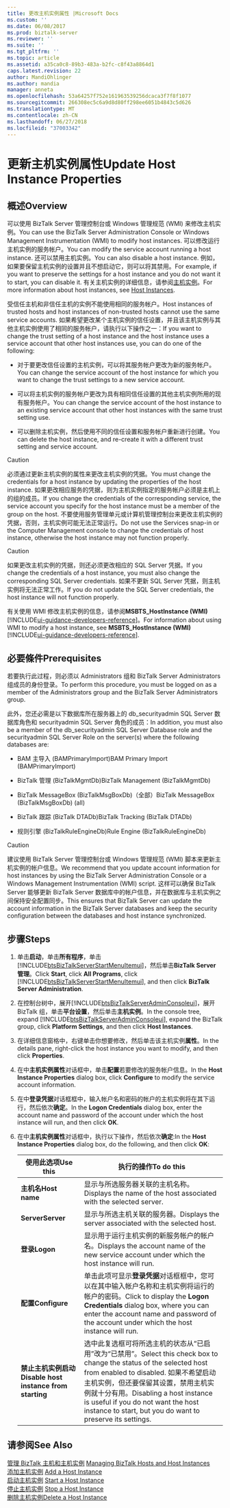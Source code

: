 ```yaml
---
title: 更改主机实例属性 |Microsoft Docs
ms.custom: ''
ms.date: 06/08/2017
ms.prod: biztalk-server
ms.reviewer: ''
ms.suite: ''
ms.tgt_pltfrm: ''
ms.topic: article
ms.assetid: a35ca0c8-89b3-483a-b2fc-c8f43a8864d1
caps.latest.revision: 22
author: MandiOhlinger
ms.author: mandia
manager: anneta
ms.openlocfilehash: 53a64257f752e161963539256dcaca3f7f8f1077
ms.sourcegitcommit: 266308ec5c6a9d8d80ff298ee6051b4843c5d626
ms.translationtype: MT
ms.contentlocale: zh-CN
ms.lasthandoff: 06/27/2018
ms.locfileid: "37003342"
---
```

# <a name="update-host-instance-properties"></a><span data-ttu-id="c96e3-102">更新主机实例属性</span><span class="sxs-lookup"><span data-stu-id="c96e3-102">Update Host Instance Properties</span></span>

## <a name="overview"></a><span data-ttu-id="c96e3-103">概述</span><span class="sxs-lookup"><span data-stu-id="c96e3-103">Overview</span></span>
<span data-ttu-id="c96e3-104">可以使用 BizTalk Server 管理控制台或 Windows 管理规范 (WMI) 来修改主机实例。</span><span class="sxs-lookup"><span data-stu-id="c96e3-104">You can use the BizTalk Server Administration Console or Windows Management Instrumentation (WMI) to modify host instances.</span></span> <span data-ttu-id="c96e3-105">可以修改运行主机实例的服务帐户。</span><span class="sxs-lookup"><span data-stu-id="c96e3-105">You can modify the service account running a host instance.</span></span> <span data-ttu-id="c96e3-106">还可以禁用主机实例。</span><span class="sxs-lookup"><span data-stu-id="c96e3-106">You can also disable a host instance.</span></span> <span data-ttu-id="c96e3-107">例如，如果要保留主机实例的设置并且不想启动它，则可以将其禁用。</span><span class="sxs-lookup"><span data-stu-id="c96e3-107">For example, if you want to preserve the settings for a host instance and you do not want it to start, you can disable it.</span></span> <span data-ttu-id="c96e3-108">有关主机实例的详细信息，请参阅[主机实例](../core/host-instances.md)。</span><span class="sxs-lookup"><span data-stu-id="c96e3-108">For more information about host instances, see [Host Instances](../core/host-instances.md).</span></span>  
  
 <span data-ttu-id="c96e3-109">受信任主机和非信任主机的实例不能使用相同的服务帐户。</span><span class="sxs-lookup"><span data-stu-id="c96e3-109">Host instances of trusted hosts and host instances of non-trusted hosts cannot use the same service accounts.</span></span> <span data-ttu-id="c96e3-110">如果希望更改某个主机实例的信任设置，并且该主机实例与其他主机实例使用了相同的服务帐户，请执行以下操作之一：</span><span class="sxs-lookup"><span data-stu-id="c96e3-110">If you want to change the trust setting of a host instance and the host instance uses a service account that other host instances use, you can do one of the following:</span></span>  
  
-   <span data-ttu-id="c96e3-111">对于要更改信任设置的主机实例，可以将其服务帐户更改为新的服务帐户。</span><span class="sxs-lookup"><span data-stu-id="c96e3-111">You can change the service account of the host instance for which you want to change the trust settings to a new service account.</span></span>  
  
-   <span data-ttu-id="c96e3-112">可以将主机实例的服务帐户更改为具有相同信任设置的其他主机实例所用的现有服务帐户。</span><span class="sxs-lookup"><span data-stu-id="c96e3-112">You can change the service account of the host instance to an existing service account that other host instances with the same trust setting use.</span></span>  
  
-   <span data-ttu-id="c96e3-113">可以删除主机实例，然后使用不同的信任设置和服务帐户重新进行创建。</span><span class="sxs-lookup"><span data-stu-id="c96e3-113">You can delete the host instance, and re-create it with a different trust setting and service account.</span></span>  
  
> [!CAUTION]
>  <span data-ttu-id="c96e3-114">必须通过更新主机实例的属性来更改主机实例的凭据。</span><span class="sxs-lookup"><span data-stu-id="c96e3-114">You must change the credentials for a host instance by updating the properties of the host instance.</span></span> <span data-ttu-id="c96e3-115">如果更改相应服务的凭据，则为主机实例指定的服务帐户必须是主机上的组的成员。</span><span class="sxs-lookup"><span data-stu-id="c96e3-115">If you change the credentials of the corresponding service, the service account you specify for the host instance must be a member of the group on the host.</span></span> <span data-ttu-id="c96e3-116">不要使用服务管理单元或计算机管理控制台来更改主机实例的凭据，否则，主机实例可能无法正常运行。</span><span class="sxs-lookup"><span data-stu-id="c96e3-116">Do not use the Services snap-in or the Computer Management console to change the credentials of host instance, otherwise the host instance may not function properly.</span></span>  
  
> [!CAUTION]
>  <span data-ttu-id="c96e3-117">如果更改主机实例的凭据，则还必须更改相应的 SQL Server 凭据。</span><span class="sxs-lookup"><span data-stu-id="c96e3-117">If you change the credentials of a host instance, you must also change the corresponding SQL Server credentials.</span></span> <span data-ttu-id="c96e3-118">如果不更新 SQL Server 凭据，则主机实例将无法正常工作。</span><span class="sxs-lookup"><span data-stu-id="c96e3-118">If you do not update the SQL Server credentials, the host instance will not function properly.</span></span>  
  
 <span data-ttu-id="c96e3-119">有关使用 WMI 修改主机实例的信息，请参阅**MSBTS_HostInstance (WMI)** [!INCLUDE[ui-guidance-developers-reference](../includes/ui-guidance-developers-reference.md)]。</span><span class="sxs-lookup"><span data-stu-id="c96e3-119">For information about using WMI to modify a host instance, see **MSBTS_HostInstance (WMI)** [!INCLUDE[ui-guidance-developers-reference](../includes/ui-guidance-developers-reference.md)].</span></span>
  
## <a name="prerequisites"></a><span data-ttu-id="c96e3-120">必要條件</span><span class="sxs-lookup"><span data-stu-id="c96e3-120">Prerequisites</span></span>  
 <span data-ttu-id="c96e3-121">若要执行此过程，则必须以 Administrators 组和 BizTalk Server Administrators 组成员的身份登录。</span><span class="sxs-lookup"><span data-stu-id="c96e3-121">To perform this procedure, you must be logged on as a member of the Administrators group and the BizTalk Server Administrators group.</span></span>  
  
 <span data-ttu-id="c96e3-122">此外，您还必需是以下数据库所在服务器上的 db_securityadmin SQL Server 数据库角色和 securityadmin SQL Server 角色的成员：</span><span class="sxs-lookup"><span data-stu-id="c96e3-122">In addition, you must also be a member of the db_securityadmin SQL Server Database role and the securityadmin SQL Server Role on the server(s) where the following databases are:</span></span>  
  
-   <span data-ttu-id="c96e3-123">BAM 主导入 (BAMPrimaryImport)</span><span class="sxs-lookup"><span data-stu-id="c96e3-123">BAM Primary Import (BAMPrimaryImport)</span></span>  
  
-   <span data-ttu-id="c96e3-124">BizTalk 管理 (BizTalkMgmtDb)</span><span class="sxs-lookup"><span data-stu-id="c96e3-124">BizTalk Management (BizTalkMgmtDb)</span></span>  
  
-   <span data-ttu-id="c96e3-125">BizTalk MessageBox (BizTalkMsgBoxDb)（全部）</span><span class="sxs-lookup"><span data-stu-id="c96e3-125">BizTalk MessageBox (BizTalkMsgBoxDb) (all)</span></span>  
  
-   <span data-ttu-id="c96e3-126">BizTalk 跟踪 (BizTalk DTADb)</span><span class="sxs-lookup"><span data-stu-id="c96e3-126">BizTalk Tracking (BizTalk DTADb)</span></span>  
  
-   <span data-ttu-id="c96e3-127">规则引擎 (BizTalkRuleEngineDb)</span><span class="sxs-lookup"><span data-stu-id="c96e3-127">Rule Engine (BizTalkRuleEngineDb)</span></span>  
  
> [!CAUTION]
>  <span data-ttu-id="c96e3-128">建议使用 BizTalk Server 管理控制台或 Windows 管理规范 (WMI) 脚本来更新主机实例的帐户信息。</span><span class="sxs-lookup"><span data-stu-id="c96e3-128">We recommend that you update account information for host instances by using the BizTalk Server Administration Console or a Windows Management Instrumentation (WMI) script.</span></span> <span data-ttu-id="c96e3-129">这样可以确保 BizTalk Server 能够更新 BizTalk Server 数据库中的帐户信息，并在数据库与主机实例之间保持安全配置同步。</span><span class="sxs-lookup"><span data-stu-id="c96e3-129">This ensures that BizTalk Server can update the account information in the BizTalk Server databases and keep the security configuration between the databases and host instance synchronized.</span></span>  
  
## <a name="steps"></a><span data-ttu-id="c96e3-130">步骤</span><span class="sxs-lookup"><span data-stu-id="c96e3-130">Steps</span></span>
  
1. <span data-ttu-id="c96e3-131">单击**启动**，单击**所有程序**，单击[!INCLUDE[btsBizTalkServerStartMenuItemui](../includes/btsbiztalkserverstartmenuitemui-md.md)]，然后单击**BizTalk Server 管理**。</span><span class="sxs-lookup"><span data-stu-id="c96e3-131">Click **Start**, click **All Programs**, click [!INCLUDE[btsBizTalkServerStartMenuItemui](../includes/btsbiztalkserverstartmenuitemui-md.md)], and then click **BizTalk Server Administration**.</span></span>  
  
2. <span data-ttu-id="c96e3-132">在控制台树中，展开[!INCLUDE[btsBizTalkServerAdminConsoleui](../includes/btsbiztalkserveradminconsoleui-md.md)]，展开 BizTalk 组，单击**平台设置**，然后单击**主机实例**。</span><span class="sxs-lookup"><span data-stu-id="c96e3-132">In the console tree, expand [!INCLUDE[btsBizTalkServerAdminConsoleui](../includes/btsbiztalkserveradminconsoleui-md.md)], expand the BizTalk group, click **Platform Settings**, and then click **Host Instances**.</span></span>  
  
3. <span data-ttu-id="c96e3-133">在详细信息窗格中，右键单击你想要修改，然后单击该主机实例**属性**。</span><span class="sxs-lookup"><span data-stu-id="c96e3-133">In the details pane, right-click the host instance you want to modify, and then click **Properties**.</span></span>  
  
4. <span data-ttu-id="c96e3-134">在中**主机实例属性**对话框中，单击**配置**若要修改的服务帐户信息。</span><span class="sxs-lookup"><span data-stu-id="c96e3-134">In the **Host Instance Properties** dialog box, click **Configure** to modify the service account information.</span></span>  
  
5. <span data-ttu-id="c96e3-135">在中**登录凭据**对话框框中，输入帐户名和密码的帐户的主机实例将在其下运行，然后依次**确定**。</span><span class="sxs-lookup"><span data-stu-id="c96e3-135">In the **Logon Credentials** dialog box, enter the account name and password of the account under which the host instance will run, and then click **OK**.</span></span>  
  
6. <span data-ttu-id="c96e3-136">在中**主机实例属性**对话框中，执行以下操作，然后依次**确定**:</span><span class="sxs-lookup"><span data-stu-id="c96e3-136">In the **Host Instance Properties** dialog box, do the following, and then click **OK**:</span></span>  
  
   |<span data-ttu-id="c96e3-137">使用此选项</span><span class="sxs-lookup"><span data-stu-id="c96e3-137">Use this</span></span>|<span data-ttu-id="c96e3-138">执行的操作</span><span class="sxs-lookup"><span data-stu-id="c96e3-138">To do this</span></span>|  
   |--------------|----------------|  
   |<span data-ttu-id="c96e3-139">**主机名**</span><span class="sxs-lookup"><span data-stu-id="c96e3-139">**Host name**</span></span>|<span data-ttu-id="c96e3-140">显示与所选服务器关联的主机名称。</span><span class="sxs-lookup"><span data-stu-id="c96e3-140">Displays the name of the host associated with the selected server.</span></span>|  
   |<span data-ttu-id="c96e3-141">**Server**</span><span class="sxs-lookup"><span data-stu-id="c96e3-141">**Server**</span></span>|<span data-ttu-id="c96e3-142">显示与所选主机关联的服务器。</span><span class="sxs-lookup"><span data-stu-id="c96e3-142">Displays the server associated with the selected host.</span></span>|  
   |<span data-ttu-id="c96e3-143">**登录**</span><span class="sxs-lookup"><span data-stu-id="c96e3-143">**Logon**</span></span>|<span data-ttu-id="c96e3-144">显示用于运行主机实例的新服务帐户的帐户名。</span><span class="sxs-lookup"><span data-stu-id="c96e3-144">Displays the account name of the new service account under which the host instance will run.</span></span>|  
   |<span data-ttu-id="c96e3-145">**配置**</span><span class="sxs-lookup"><span data-stu-id="c96e3-145">**Configure**</span></span>|<span data-ttu-id="c96e3-146">单击此项可显示**登录凭据**对话框框中，您可以在其中输入帐户名称和主机实例将运行的帐户的密码。</span><span class="sxs-lookup"><span data-stu-id="c96e3-146">Click to display the **Logon Credentials** dialog box, where you can enter the account name and password of the account under which the host instance will run.</span></span>|  
   |<span data-ttu-id="c96e3-147">**禁止主机实例启动**</span><span class="sxs-lookup"><span data-stu-id="c96e3-147">**Disable host instance from starting**</span></span>|<span data-ttu-id="c96e3-148">选中此复选框可将所选主机的状态从“已启用”改为“已禁用”。</span><span class="sxs-lookup"><span data-stu-id="c96e3-148">Select this check box to change the status of the selected host from enabled to disabled.</span></span> <span data-ttu-id="c96e3-149">如果不希望启动主机实例，但还要保留其设置，禁用主机实例就十分有用。</span><span class="sxs-lookup"><span data-stu-id="c96e3-149">Disabling a host instance is useful if you do not want the host instance to start, but you do want to preserve its settings.</span></span>|  
  
## <a name="see-also"></a><span data-ttu-id="c96e3-150">请参阅</span><span class="sxs-lookup"><span data-stu-id="c96e3-150">See Also</span></span>  
 <span data-ttu-id="c96e3-151">[管理 BizTalk 主机和主机实例](../core/managing-biztalk-hosts-and-host-instances.md) </span><span class="sxs-lookup"><span data-stu-id="c96e3-151">[Managing BizTalk Hosts and Host Instances](../core/managing-biztalk-hosts-and-host-instances.md) </span></span>  
 <span data-ttu-id="c96e3-152">[添加主机实例](../core/how-to-add-a-host-instance.md) </span><span class="sxs-lookup"><span data-stu-id="c96e3-152">[Add a Host Instance](../core/how-to-add-a-host-instance.md) </span></span>  
 <span data-ttu-id="c96e3-153">[启动主机实例](../core/how-to-start-a-host-instance.md) </span><span class="sxs-lookup"><span data-stu-id="c96e3-153">[Start a Host Instance](../core/how-to-start-a-host-instance.md) </span></span>  
 <span data-ttu-id="c96e3-154">[停止主机实例](../core/how-to-stop-a-host-instance.md) </span><span class="sxs-lookup"><span data-stu-id="c96e3-154">[Stop a Host Instance](../core/how-to-stop-a-host-instance.md) </span></span>  
 [<span data-ttu-id="c96e3-155">删除主机实例</span><span class="sxs-lookup"><span data-stu-id="c96e3-155">Delete a Host Instance</span></span>](../core/how-to-delete-a-host-instance.md)